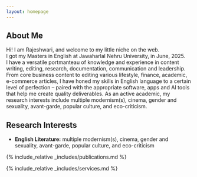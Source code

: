 ```yaml
---
layout: homepage
---
```


## About Me

Hi! I am Rajeshwari, and welcome to my little niche on the web.  
I got my Masters in English at Jawaharlal Nehru University, in June, 2025.  
I have a versatile portmanteau of knowledge and experience in content writing, editing, research, documentation, communication and leadership. From core business content to editing various lifestyle, finance, academic, e-commerce articles, I have honed my skills in English language to a certain level of perfection – paired with the appropriate software, apps and AI tools that help me create quality deliverables. As an active academic, my research interests include multiple modernism(s), cinema, gender and sexuality, avant-garde, popular culture, and eco-criticism.

## Research Interests

- **English Literature:** multiple modernism(s), cinema, gender and sexuality, avant-garde, popular culture, and eco-criticism

<!---
comment
## News
- **[Feb. 2020]** Our paper about incremental learning is accepted to CVPR 2020.
- **[Feb. 2020]** We will host the ACM Multimedia Asia 2020 conference in Singapore!
- **[Sept. 2019]** Our paper about few-shot learning is accepted to NeurIPS 2019.
- **[Mar. 2019]** Our paper about few-shot learning is accepted to CVPR 2019.
-->

{% include_relative _includes/publications.md %}

{% include_relative _includes/services.md %}
